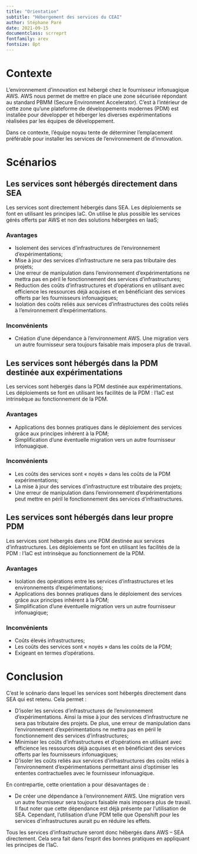 ```yaml
---
title: "Orientation"
subtitle: "Hébergement des services du CEAI"
author: Stéphane Paré
date: 2021-09-15
documentclass: scrreprt
fontfamily: arev
fontsize: 8pt
---
```


# Contexte

L’environnement d’innovation est hébergé chez le fournisseur infonuagique AWS. AWS nous permet de mettre en place une zone sécurisée répondant au standard PBMM (Secure Environment Accelerator). C’est à l’intérieur de cette zone qu’une plateforme de développements modernes (PDM) est installée pour développer et héberger les diverses expérimentations réalisées par les équipes de développement.

Dans ce contexte, l’équipe noyau tente de déterminer l’emplacement préférable pour installer les services de l’environnement de d’innovation.

# Scénarios

## Les services sont hébergés directement dans SEA

Les services sont directement hébergés dans SEA. Les déploiements se font en utilisant les principes IaC. On utilise le plus possible les services gérés offerts par AWS et non des solutions hébergées en IaaS;  

### Avantages
- Isolement des services d’infrastructures de l’environnement d’expérimentations;
- Mise à jour des services d’infrastructure ne sera pas tributaire des projets;
- Une erreur de manipulation dans l’environnement d’expérimentations ne mettra pas en péril le fonctionnement des services d’infrastructures;
- Réduction des coûts d’infrastructures et d’opérations en utilisant avec efficience les ressources déjà acquises et en bénéficiant des services offerts par les fournisseurs infonuagiques; 
- Isolation des coûts reliés aux services d’infrastructures des coûts reliés à l’environnement d’expérimentations.

### Inconvénients
- Création d’une dépendance à l’environnement AWS. Une migration vers un autre fournisseur sera toujours faisable mais imposera plus de travail. 

## Les services sont hébergés dans la PDM destinée aux expérimentations

Les services sont hébergés dans la PDM destinée aux expérimentations. Les déploiements se font en utilisant les facilités de la PDM : l’IaC est intrinsèque au fonctionnement de la PDM. 

### Avantages
- Applications des bonnes pratiques dans le déploiement des services grâce aux principes inhérent à la PDM;
- Simplification d’une éventuelle migration vers un autre fournisseur infonuagique.

### Inconvénients
- Les coûts des services sont « noyés » dans les coûts de la PDM expérimentations;
- La mise à jour des services d’infrastructure est tributaire des projets;
- Une erreur de manipulation dans l’environnement d’expérimentations peut mettre en péril le fonctionnement des services d’infrastructures.

## Les services sont hébergés dans leur propre PDM

Les services sont hébergés dans une PDM destinée aux services d’infrastructures. Les déploiements se font en utilisant les facilités de la PDM : l’IaC est intrinsèque au fonctionnement de la PDM. 

### Avantages
- Isolation des opérations entre les services d’infrastructures et les environnements d’expérimentations;
- Applications des bonnes pratiques dans le déploiement des services grâce aux principes inhérent à la PDM;
- Simplification d’une éventuelle migration vers un autre fournisseur infonuagique;

### Inconvénients
- Coûts élevés infrastructures;
- Les coûts des services sont « noyés » dans les coûts de la PDM;
- Exigeant en termes d’opérations.

# Conclusion

C’est le scénario dans lequel les services sont hébergés directement dans SEA qui est retenu. Cela permet :
- D’isoler les services d’infrastructures de l’environnement d’expérimentations. Ainsi la mise à jour des services d’infrastructure ne sera pas tributaire des projets. De plus, une erreur de manipulation dans l’environnement d’expérimentations ne mettra pas en péril le fonctionnement des services d’infrastructures;
- Minimiser les coûts d’infrastructures et d’opérations en utilisant avec efficience les ressources déjà acquises et en bénéficiant des services offerts par les fournisseurs infonuagiques; 
- D’isoler les coûts reliés aux services d’infrastructures des coûts reliés à l’environnement d’expérimentations permettant ainsi d’optimiser les ententes contractuelles avec le fournisseur infonuagique.

En contrepartie, cette orientation a pour désavantages de :
- De créer une dépendance à l’environnement AWS. Une migration vers un autre fournisseur sera toujours faisable mais imposera plus de travail. Il faut noter que cette dépendance est déjà présente par l’utilisation de SEA. Cependant, l’utilisation d’une PDM telle que Openshift pour les services d’infrastructures aurait pu en réduire les effets.

Tous les services d’infrastructure seront donc hébergés dans AWS – SEA directement. Cela sera fait dans l’esprit des bonnes pratiques en appliquant les principes de l’IaC.